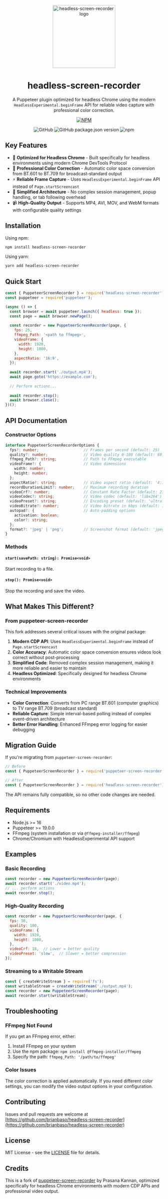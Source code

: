 <div align="center">
  <img src="https://raw.githubusercontent.com/brianbaso/headless-screen-recorder/main/assets/logo.png" alt="headless-screen-recorder logo" width="200"/>
  
  # headless-screen-recorder

  A Puppeteer plugin optimized for headless Chrome using the modern `HeadlessExperimental.beginFrame` API for reliable video capture with professional color correction.

  [![NPM](https://nodei.co/npm/headless-screen-recorder.png)](https://npmjs.org/package/headless-screen-recorder)

  ![GitHub](https://img.shields.io/github/license/brianbaso/headless-screen-recorder)
  ![GitHub package.json version](https://img.shields.io/github/package-json/v/brianbaso/headless-screen-recorder)
  ![npm](https://img.shields.io/npm/dt/headless-screen-recorder)
</div>

## Key Features

- 🎯 **Optimized for Headless Chrome** - Built specifically for headless environments using modern Chrome DevTools Protocol
- 🎨 **Professional Color Correction** - Automatic color space conversion from BT.601 to BT.709 for broadcast-standard output
- ⚡ **Reliable Frame Capture** - Uses `HeadlessExperimental.beginFrame` API instead of `Page.startScreencast`
- 🔧 **Simplified Architecture** - No complex session management, popup handling, or tab following overhead
- 📹 **High-Quality Output** - Supports MP4, AVI, MOV, and WebM formats with configurable quality settings

## Installation

Using npm:
```sh
npm install headless-screen-recorder
```

Using yarn:
```sh
yarn add headless-screen-recorder
```

## Quick Start

```javascript
const { PuppeteerScreenRecorder } = require('headless-screen-recorder');
const puppeteer = require('puppeteer');

(async () => {
  const browser = await puppeteer.launch({ headless: true });
  const page = await browser.newPage();
  
  const recorder = new PuppeteerScreenRecorder(page, {
    fps: 25,
    ffmpeg_Path: '<path to ffmpeg>',
    videoFrame: {
      width: 1920,
      height: 1080,
    },
    aspectRatio: '16:9',
  });
  
  await recorder.start('./output.mp4');
  await page.goto('https://example.com');
  
  // Perform actions...
  
  await recorder.stop();
  await browser.close();
})();
```

## API Documentation

### Constructor Options

```typescript
interface PuppeteerScreenRecorderOptions {
  fps?: number;                    // Frames per second (default: 25)
  quality?: number;                // Video quality 0-100 (default: 80)
  ffmpeg_Path?: string;            // Path to FFmpeg executable
  videoFrame?: {                   // Video dimensions
    width: number;
    height: number;
  };
  aspectRatio?: string;            // Video aspect ratio (default: '4:3')
  recordDurationLimit?: number;    // Maximum recording duration
  videoCrf?: number;               // Constant Rate Factor (default: 23)
  videoCodec?: string;             // Video codec (default: 'libx264')
  videoPreset?: string;            // Encoding preset (default: 'ultrafast')
  videoBitrate?: number;           // Video bitrate in kbps (default: 1000)
  autopad?: {                      // Auto-padding options
    activation: boolean;
    color?: string;
  };
  format?: 'jpeg' | 'png';         // Screenshot format (default: 'jpeg')
}
```

### Methods

#### `start(savePath: string): Promise<void>`
Start recording to a file.

#### `stop(): Promise<void>`
Stop the recording and save the video.

## What Makes This Different?

### From puppeteer-screen-recorder

This fork addresses several critical issues with the original package:

1. **Modern CDP API**: Uses `HeadlessExperimental.beginFrame` instead of `Page.startScreencast`
2. **Color Accuracy**: Automatic color space conversion ensures videos look correct without post-processing
3. **Simplified Code**: Removed complex session management, making it more reliable and easier to maintain
4. **Headless Optimized**: Specifically designed for headless Chrome environments

### Technical Improvements

- **Color Correction**: Converts from PC range BT.601 (computer graphics) to TV range BT.709 (broadcast standard)
- **Reliable Capture**: Simple interval-based polling instead of complex event-driven architecture
- **Better Error Handling**: Enhanced FFmpeg error logging for easier debugging

## Migration Guide

If you're migrating from `puppeteer-screen-recorder`:

```javascript
// Before
const { PuppeteerScreenRecorder } = require('puppeteer-screen-recorder');

// After
const { PuppeteerScreenRecorder } = require('headless-screen-recorder');
```

The API remains fully compatible, so no other code changes are needed.

## Requirements

- Node.js >= 16
- Puppeteer >= 19.0.0
- FFmpeg (system installation or via `@ffmpeg-installer/ffmpeg`)
- Chrome/Chromium with HeadlessExperimental API support

## Examples

### Basic Recording
```javascript
const recorder = new PuppeteerScreenRecorder(page);
await recorder.start('./video.mp4');
// ... perform actions
await recorder.stop();
```

### High-Quality Recording
```javascript
const recorder = new PuppeteerScreenRecorder(page, {
  fps: 30,
  quality: 100,
  videoFrame: {
    width: 1920,
    height: 1080,
  },
  videoCrf: 18,  // Lower = better quality
  videoPreset: 'slow',  // Slower = better compression
});
```

### Streaming to a Writable Stream
```javascript
const { createWriteStream } = require('fs');
const writableStream = createWriteStream('./output.mp4');
const recorder = new PuppeteerScreenRecorder(page);
await recorder.start(writableStream);
```

## Troubleshooting

### FFmpeg Not Found
If you get an FFmpeg error, either:
1. Install FFmpeg on your system
2. Use the npm package: `npm install @ffmpeg-installer/ffmpeg`
3. Specify the path: `ffmpeg_Path: '/path/to/ffmpeg'`

### Color Issues
The color correction is applied automatically. If you need different color settings, you can modify the video output options in your configuration.

## Contributing

Issues and pull requests are welcome at [https://github.com/brianbaso/headless-screen-recorder](https://github.com/brianbaso/headless-screen-recorder)

## License

MIT License - see the [LICENSE](LICENSE) file for details.

## Credits

This is a fork of [puppeteer-screen-recorder](https://github.com/prasanaworld/puppeteer-screen-recorder) by Prasana Kannan, optimized specifically for headless Chrome environments with modern CDP APIs and professional video output.